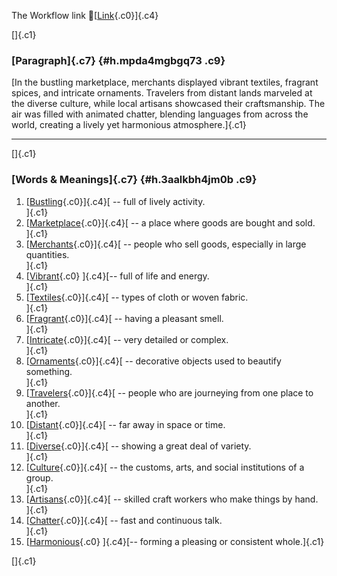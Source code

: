 The Workflow link
👏[[Link](https://www.google.com/url?q=http://www.google.com&sa=D&source=editors&ust=1755753986393169&usg=AOvVaw3BkXP1If85mN8OyJXc8C7f){.c0}]{.c4}

[]{.c1}

### [Paragraph]{.c7} {#h.mpda4mgbgq73 .c9}

[In the bustling marketplace, merchants displayed vibrant textiles,
fragrant spices, and intricate ornaments. Travelers from distant lands
marveled at the diverse culture, while local artisans showcased their
craftsmanship. The air was filled with animated chatter, blending
languages from across the world, creating a lively yet harmonious
atmosphere.]{.c1}

------------------------------------------------------------------------

[]{.c1}

### [Words & Meanings]{.c7} {#h.3aalkbh4jm0b .c9}

1.  [[Bustling](https://www.google.com/url?q=http://www.google.com&sa=D&source=editors&ust=1755753986393874&usg=AOvVaw3QJbo5LthofUpji4U4tRab){.c0}]{.c4}[ --
    full of lively activity.\
    ]{.c1}
2.  [[Marketplace](https://www.google.com/url?q=http://www.google.com&sa=D&source=editors&ust=1755753986394009&usg=AOvVaw1Gs6kgvOhPYnAuNCz-LeVr){.c0}]{.c4}[ --
    a place where goods are bought and sold.\
    ]{.c1}
3.  [[Merchants](https://www.google.com/url?q=http://www.google.com&sa=D&source=editors&ust=1755753986394136&usg=AOvVaw2UAIyin7pagL0sYwDDmAfm){.c0}]{.c4}[ --
    people who sell goods, especially in large quantities.\
    ]{.c1}
4.  [[Vibrant](https://www.google.com/url?q=http://www.google.com&sa=D&source=editors&ust=1755753986394268&usg=AOvVaw0G_es692a9UqgrX4lquXIg){.c0}
    ]{.c4}[-- full of life and energy.\
    ]{.c1}
5.  [[Textiles](https://www.google.com/url?q=http://www.google.com&sa=D&source=editors&ust=1755753986394368&usg=AOvVaw3eTIIh-taAInnu1FdsSURD){.c0}]{.c4}[ --
    types of cloth or woven fabric.\
    ]{.c1}
6.  [[Fragrant](https://www.google.com/url?q=http://www.google.com&sa=D&source=editors&ust=1755753986394483&usg=AOvVaw0d9Gg_c5EUvjSQ2nVkdiUW){.c0}]{.c4}[ --
    having a pleasant smell.\
    ]{.c1}
7.  [[Intricate](https://www.google.com/url?q=http://www.google.com&sa=D&source=editors&ust=1755753986394634&usg=AOvVaw3tQLE21LtIUCmODLYWMKJn){.c0}]{.c4}[ --
    very detailed or complex.\
    ]{.c1}
8.  [[Ornaments](https://www.google.com/url?q=http://www.google.com&sa=D&source=editors&ust=1755753986394784&usg=AOvVaw2J6Glymf5Si_NQ2PT-U6rI){.c0}]{.c4}[ --
    decorative objects used to beautify something.\
    ]{.c1}
9.  [[Travelers](https://www.google.com/url?q=http://www.google.com&sa=D&source=editors&ust=1755753986394925&usg=AOvVaw0hk5sln4x_3MSAVsfqV5hY){.c0}]{.c4}[ --
    people who are journeying from one place to another.\
    ]{.c1}
10. [[Distant](https://www.google.com/url?q=http://www.google.com&sa=D&source=editors&ust=1755753986395086&usg=AOvVaw2DcAwjXGx7RXmBN52gxKxy){.c0}]{.c4}[ --
    far away in space or time.\
    ]{.c1}
11. [[Diverse](https://www.google.com/url?q=http://www.google.com&sa=D&source=editors&ust=1755753986395192&usg=AOvVaw2KTmOZsROD4oGWtBY1_MuW){.c0}]{.c4}[ --
    showing a great deal of variety.\
    ]{.c1}
12. [[Culture](https://www.google.com/url?q=http://www.google.com&sa=D&source=editors&ust=1755753986395299&usg=AOvVaw0Lx-ZcY8OOuKJyWN4VeqQm){.c0}]{.c4}[ --
    the customs, arts, and social institutions of a group.\
    ]{.c1}
13. [[Artisans](https://www.google.com/url?q=http://www.google.com&sa=D&source=editors&ust=1755753986395429&usg=AOvVaw0GSDiMVBmh9USNODcjf9pV){.c0}]{.c4}[ --
    skilled craft workers who make things by hand.\
    ]{.c1}
14. [[Chatter](https://www.google.com/url?q=http://www.google.com&sa=D&source=editors&ust=1755753986395548&usg=AOvVaw1zx2sKBf82_e3AfT5ch9nv){.c0}]{.c4}[ --
    fast and continuous talk.\
    ]{.c1}
15. [[Harmonious](https://www.google.com/url?q=http://www.google.com&sa=D&source=editors&ust=1755753986395649&usg=AOvVaw2Wj9gLhXO12I9IDbzaD1r2){.c0}
    ]{.c4}[-- forming a pleasing or consistent whole.]{.c1}

[]{.c1}
